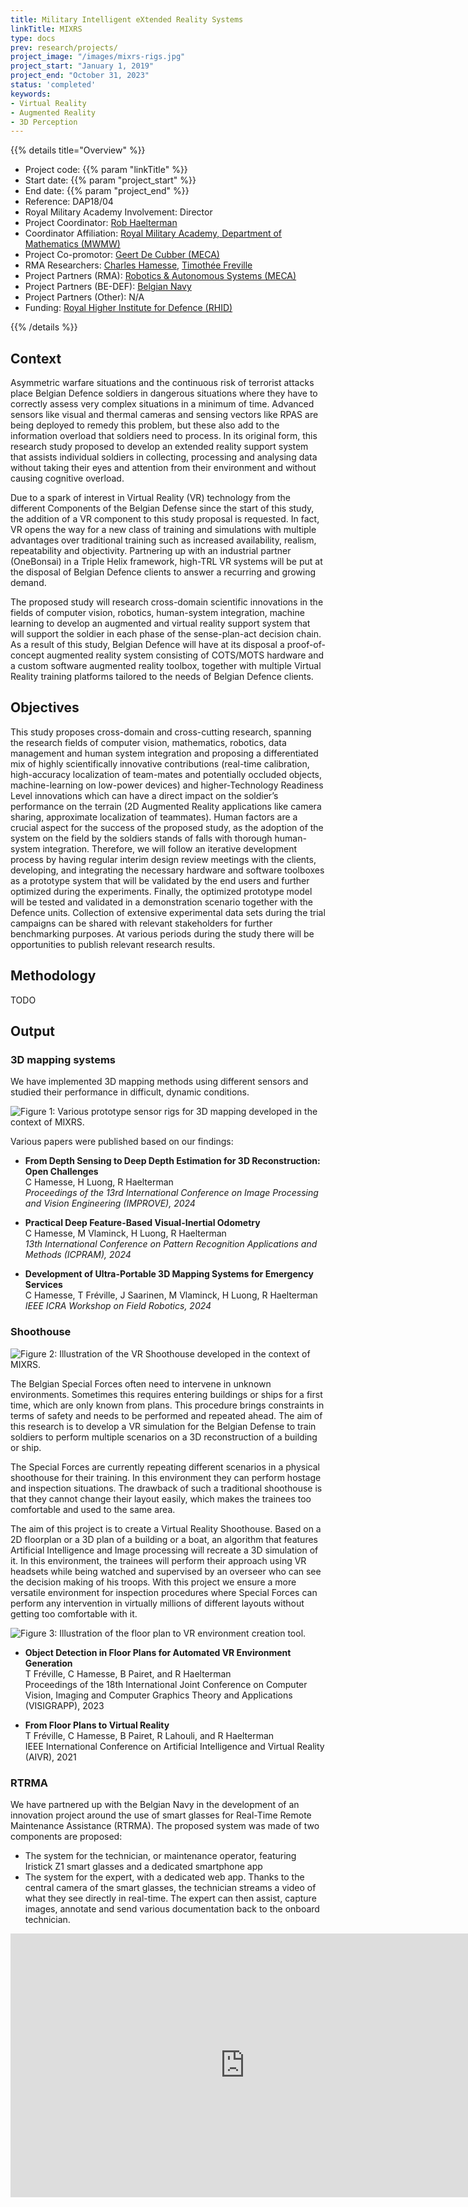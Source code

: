 ```yaml
---
title: Military Intelligent eXtended Reality Systems
linkTitle: MIXRS
type: docs
prev: research/projects/
project_image: "/images/mixrs-rigs.jpg"
project_start: "January 1, 2019"
project_end: "October 31, 2023"
status: 'completed'
keywords:
- Virtual Reality
- Augmented Reality
- 3D Perception
---
```


{{% details title="Overview" %}}

- Project code: {{% param "linkTitle" %}}
- Start date: {{% param "project_start" %}}
- End date: {{% param "project_end" %}}
- Reference: DAP18/04
- Royal Military Academy Involvement: Director
- Project Coordinator: [Rob Haelterman](https://researchportal.rma.ac.be/en/persons/robby-haelterman)
- Coordinator Affiliation: [Royal Military Academy, Department of Mathematics (MWMW)](https://researchportal.rma.ac.be/en/organisations/mathematics)
- Project Co-promotor: [Geert De Cubber (MECA)](https://mecatron.rma.ac.be/index.php/people/geert-de-cubber/)
- RMA Researchers: [Charles Hamesse](https://researchportal.rma.ac.be/en/persons/charles-hamesse), [Timothée Freville](https://researchportal.rma.ac.be/en/persons/timoth%C3%A9e-fr%C3%A9ville)
- Project Partners (RMA): [Robotics & Autonomous Systems (MECA)](https://mecatron.rma.ac.be/)
- Project Partners (BE-DEF): [Belgian Navy](https://www.mil.be/nl/over-defensie/marinecomponent/)
- Project Partners (Other): N/A
- Funding: [Royal Higher Institute for Defence (RHID)](https://www.defence-institute.be/)

{{% /details %}}


## Context
Asymmetric warfare situations and the continuous risk of terrorist attacks place Belgian Defence soldiers in dangerous situations where they have to correctly assess very complex situations in a minimum of time. Advanced sensors like visual and thermal cameras and sensing vectors like RPAS are being deployed to remedy this problem, but these also add to the information overload that soldiers need to process. In its original form, this research study proposed to develop an extended reality support system that assists individual soldiers in collecting, processing and analysing data without taking their eyes and attention from their environment and without causing cognitive overload.

Due to a spark of interest in Virtual Reality (VR) technology from the different Components of the Belgian Defense since the start of this study, the addition of a VR component to this study proposal is requested. In fact, VR opens the way for a new class of training and simulations with multiple advantages over traditional training such as increased availability, realism, repeatability and objectivity. Partnering up with an industrial partner (OneBonsai) in a Triple Helix framework, high-TRL VR systems will be put at the disposal of Belgian Defence clients to answer a recurring and growing demand.

The proposed study will research cross-domain scientific innovations in the fields of computer vision, robotics, human-system integration, machine learning to develop an augmented and virtual reality support system that will support the soldier in each phase of the sense-plan-act decision chain. As a result of this study, Belgian Defence will have at its disposal a proof-of-concept augmented reality system consisting of COTS/MOTS hardware and a custom software augmented reality toolbox, together with multiple Virtual Reality training platforms tailored to the needs of Belgian Defence clients. 

## Objectives
This study proposes cross-domain and cross-cutting research, spanning the research fields of computer vision, mathematics, robotics, data management and human system integration and proposing a differentiated mix of highly scientifically innovative contributions (real-time calibration, high-accuracy localization of team-mates and potentially occluded objects, machine-learning on low-power devices) and higher-Technology Readiness Level innovations which can have a direct impact on the soldier’s performance on the terrain (2D Augmented Reality applications like camera sharing, approximate localization of teammates). 
Human factors are a crucial aspect for the success of the proposed study, as the adoption of the system on the field by the soldiers stands of falls with thorough human-system integration. Therefore, we will follow an iterative development process by having regular interim design review meetings with the clients, developing, and integrating the necessary hardware and software toolboxes as a prototype system that will be validated by the end users and further optimized during the experiments. Finally, the optimized prototype model will be tested and validated in a demonstration scenario together with the Defence units. Collection of extensive experimental data sets during the trial campaigns can be shared with relevant stakeholders for further benchmarking purposes. At various periods during the study there will be opportunities to publish relevant research results.


## Methodology

TODO



## Output

### 3D mapping systems 


We have implemented 3D mapping methods using different sensors and studied their performance in difficult, dynamic conditions.

![](/images/mixrs-rigs.jpg "Figure 1: Various prototype sensor rigs for 3D mapping developed in the context of MIXRS.")

Various papers were published based on our findings:

- **From Depth Sensing to Deep Depth Estimation for 3D Reconstruction: Open Challenges**<br />
C Hamesse, H Luong, R Haelterman<br />
*Proceedings of the 13rd International Conference on Image Processing and Vision Engineering (IMPROVE), 2024*


- **Practical Deep Feature-Based Visual-Inertial Odometry**<br />
C Hamesse, M Vlaminck, H Luong, R Haelterman<br />
*13th International Conference on Pattern Recognition Applications and Methods (ICPRAM), 2024*


- **Development of Ultra-Portable 3D Mapping Systems for Emergency Services**<br />
C Hamesse, T Fréville, J Saarinen, M Vlaminck, H Luong, R Haelterman<br />
*IEEE ICRA Workshop on Field Robotics, 2024*


### Shoothouse

![](/images/mixrs_shoothouse-2.png "Figure 2: Illustration of the VR Shoothouse developed in the context of MIXRS.")

The Belgian Special Forces often need to intervene in unknown environments. Sometimes this requires entering buildings or ships for a first time, which are only known from plans. This procedure brings constraints in terms of safety and needs to be performed and repeated ahead. The aim of this research is to develop a VR simulation for the Belgian Defense to train soldiers to perform multiple scenarios on a 3D reconstruction of a building or ship.

The Special Forces are currently repeating different scenarios in a physical shoothouse for their training. In this environment they can perform hostage and inspection situations. The drawback of such a traditional shoothouse is that they cannot change their layout easily, which makes the trainees too comfortable and used to the same area.

The aim of this project is to create a Virtual Reality Shoothouse. Based on a 2D floorplan or a 3D plan of a building or a boat, an algorithm that features Artificial Intelligence and Image processing will recreate a 3D simulation of it. In this environment, the trainees will perform their approach using VR headsets while being watched and supervised by an overseer who can see the decision making of his troops. With this project we ensure a more versatile environment for inspection procedures where Special Forces can perform any intervention in virtually millions of different layouts without getting too comfortable with it.

![](/images/mixrs_shoothouse-1.png "Figure 3: Illustration of the floor plan to VR environment creation tool.")

- **Object Detection in Floor Plans for Automated VR Environment Generation**<br />
T Fréville, C Hamesse, B Pairet, and R Haelterman<br />
Proceedings of the 18th International Joint Conference on Computer Vision, Imaging and Computer Graphics Theory and Applications (VISIGRAPP), 2023

- **From Floor Plans to Virtual Reality**<br />
T Fréville, C Hamesse, B Pairet, R Lahouli, and R Haelterman<br />
IEEE International Conference on Artificial Intelligence and Virtual Reality (AIVR), 2021


### RTRMA 




We have partnered up with the Belgian Navy in the development of an innovation project around the use of smart glasses for Real-Time Remote Maintenance Assistance (RTRMA). The proposed system was made of two components are proposed: 
- The system for the technician, or maintenance operator, featuring Iristick Z1 smart glasses and a dedicated smartphone app
- The system for the expert, with a dedicated web app. Thanks to the central camera of the smart glasses, the technician streams a video of what they see directly in real-time. The expert can then assist, capture images, annotate and send various documentation back to the onboard technician.

<iframe width="750" height="422" src="https://www.youtube.com/embed/_GyzbKarabI" title="Real-Time Remote Maintenance Assistance (RTRMA)" frameborder="0" allow="accelerometer; autoplay; clipboard-write; encrypted-media; gyroscope; picture-in-picture; web-share" referrerpolicy="strict-origin-when-cross-origin" allowfullscreen></iframe>